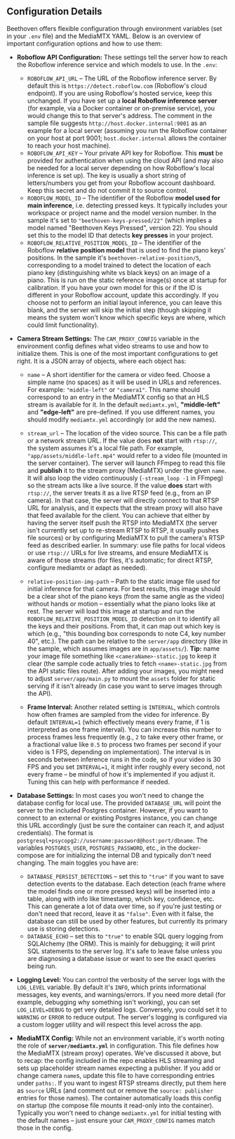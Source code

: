 ## Configuration Details

Beethoven offers flexible configuration through environment variables (set in your `.env` file) and the MediaMTX YAML. Below is an overview of important configuration options and how to use them:

* **Roboflow API Configuration:** These settings tell the server how to reach the Roboflow inference service and which models to use. In the `.env`:

  * `ROBOFLOW_API_URL` – The URL of the Roboflow inference server. By default this is `https://detect.roboflow.com` (Roboflow's cloud endpoint). If you are using Roboflow's hosted service, keep this unchanged. If you have set up a **local Roboflow inference server** (for example, via a Docker container or on-premise service), you would change this to that server's address. The comment in the sample file suggests `http://host.docker.internal:9001` as an example for a local server (assuming you run the Roboflow container on your host at port 9001; `host.docker.internal` allows the container to reach your host machine).
  * `ROBOFLOW_API_KEY` – Your private API key for Roboflow. This **must** be provided for authentication when using the cloud API (and may also be needed for a local server depending on how Roboflow's local inference is set up). The key is usually a short string of letters/numbers you get from your Roboflow account dashboard. Keep this secret and do not commit it to source control.
  * `ROBOFLOW_MODEL_ID` – The identifier of the Roboflow **model used for main inference**, i.e. detecting pressed keys. It typically includes your workspace or project name and the model version number. In the sample it's set to `"beethoven-keys-pressed/22"` (which implies a model named "Beethoven Keys Pressed", version 22). You should set this to the model ID that detects **key presses** in your project.
  * `ROBOFLOW_RELATIVE_POSITION_MODEL_ID` – The identifier of the Roboflow **relative position model** that is used to find the piano keys' positions. In the sample it's `beethoven-relative-position/5`, corresponding to a model trained to detect the location of each piano key (distinguishing white vs black keys) on an image of a piano. This is run on the static reference image(s) once at startup for calibration. If you have your own model for this or if the ID is different in your Roboflow account, update this accordingly. If you choose not to perform an initial layout inference, you can leave this blank, and the server will skip the initial step (though skipping it means the system won't know which specific keys are where, which could limit functionality).

* **Camera Stream Settings:** The `CAM_PROXY_CONFIG` variable in the environment config defines what video streams to use and how to initialize them. This is one of the most important configurations to get right. It is a JSON array of objects, where each object has:

  * `name` – A short identifier for the camera or video feed. Choose a simple name (no spaces) as it will be used in URLs and references. For example: `"middle-left"` or `"camera1"`. This name should correspond to an entry in the MediaMTX config so that an HLS stream is available for it. In the default `mediamtx.yml`, **"middle-left"** and **"edge-left"** are pre-defined. If you use different names, you should modify `mediamtx.yml` accordingly (or add the new names).

  * `stream_url` – The location of the video source. This can be a file path or a network stream URL. If the value does **not** start with `rtsp://`, the system assumes it's a local file path. For example, `"app/assets/middle-left.mp4"` would refer to a video file (mounted in the server container). The server will launch FFmpeg to read this file and **publish** it to the stream proxy (MediaMTX) under the given `name`. It will also loop the video continuously (`-stream_loop -1` in FFmpeg) so the stream acts like a live source. If the value **does** start with `rtsp://`, the server treats it as a live RTSP feed (e.g., from an IP camera). In that case, the server will directly connect to that RTSP URL for analysis, and it expects that the stream proxy will also have that feed available for the client. You can achieve that either by having the server itself push the RTSP into MediaMTX (the server isn't currently set up to re-stream RTSP to RTSP, it usually pushes file sources) or by configuring MediaMTX to pull the camera's RTSP feed as described earlier. In summary: use file paths for local videos or use `rtsp://` URLs for live streams, and ensure MediaMTX is aware of those streams (for files, it's automatic; for direct RTSP, configure mediamtx or adapt as needed).

  * `relative-position-img-path` – Path to the static image file used for initial inference for that camera. For best results, this image should be a clear shot of the piano keys (from the same angle as the video) without hands or motion – essentially what the piano looks like at rest. The server will load this image at startup and run the `ROBOFLOW_RELATIVE_POSITION_MODEL_ID` detection on it to identify all the keys and their positions. From that, it can map out which key is which (e.g., "this bounding box corresponds to note C4, key number 40", etc.). The path can be relative to the `server/app` directory (like in the sample, which assumes images are in `app/assets/`). **Tip:** name your image file something like `<cameraName>-static.jpg` to keep it clear (the sample code actually tries to fetch `<name>-static.jpg` from the API static files route). After adding your images, you might need to adjust `server/app/main.py` to mount the `assets` folder for static serving if it isn't already (in case you want to serve images through the API).

  * **Frame Interval:** Another related setting is `INTERVAL`, which controls how often frames are sampled from the video for inference. By default `INTERVAL=1` (which effectively means every frame, if 1 is interpreted as one frame interval). You can increase this number to process frames less frequently (e.g., `2` to take every other frame, or a fractional value like `0.5` to process two frames per second if your video is 1 FPS, depending on implementation). The interval is in seconds between inference runs in the code, so if your video is 30 FPS and you set `INTERVAL=1`, it might infer roughly every second, not every frame – be mindful of how it's implemented if you adjust it. Tuning this can help with performance if needed.

* **Database Settings:** In most cases you won't need to change the database config for local use. The provided `DATABASE_URL` will point the server to the included Postgres container. However, if you want to connect to an external or existing Postgres instance, you can change this URL accordingly (just be sure the container can reach it, and adjust credentials). The format is `postgresql+psycopg2://username:password@host:port/dbname`. The variables `POSTGRES_USER`, `POSTGRES_PASSWORD`, etc., in the docker-compose are for initializing the internal DB and typically don't need changing. The main toggles you have are:

  * `DATABASE_PERSIST_DETECTIONS` – set this to `"true"` if you want to save detection events to the database. Each detection (each frame where the model finds one or more pressed keys) will be inserted into a table, along with info like timestamp, which key, confidence, etc. This can generate a lot of data over time, so if you're just testing or don't need that record, leave it as `"false"`. Even with it false, the database can still be used by other features, but currently its primary use is storing detections.
  * `DATABASE_ECHO` – set this to `"true"` to enable SQL query logging from SQLAlchemy (the ORM). This is mainly for debugging; it will print SQL statements to the server log. It's safe to leave false unless you are diagnosing a database issue or want to see the exact queries being run.

* **Logging Level:** You can control the verbosity of the server logs with the `LOG_LEVEL` variable. By default it's `INFO`, which prints informational messages, key events, and warnings/errors. If you need more detail (for example, debugging why something isn't working), you can set `LOG_LEVEL=DEBUG` to get very detailed logs. Conversely, you could set it to `WARNING` or `ERROR` to reduce output. The server's logging is configured via a custom logger utility and will respect this level across the app.

* **MediaMTX Config:** While not an environment variable, it's worth noting the role of **`server/mediamtx.yml`** in configuration. This file defines how the MediaMTX (stream proxy) operates. We've discussed it above, but to recap: the config included in the repo enables HLS streaming and sets up placeholder stream names expecting a publisher. If you add or change camera `name`s, update this file to have corresponding entries under `paths:`. If you want to ingest RTSP streams directly, put them here as `source` URLs (and comment out or remove the `source: publisher` entries for those names). The container automatically loads this config on startup (the compose file mounts it read-only into the container). Typically you won't need to change `mediamtx.yml` for initial testing with the default names – just ensure your `CAM_PROXY_CONFIG` names match those in the config. 